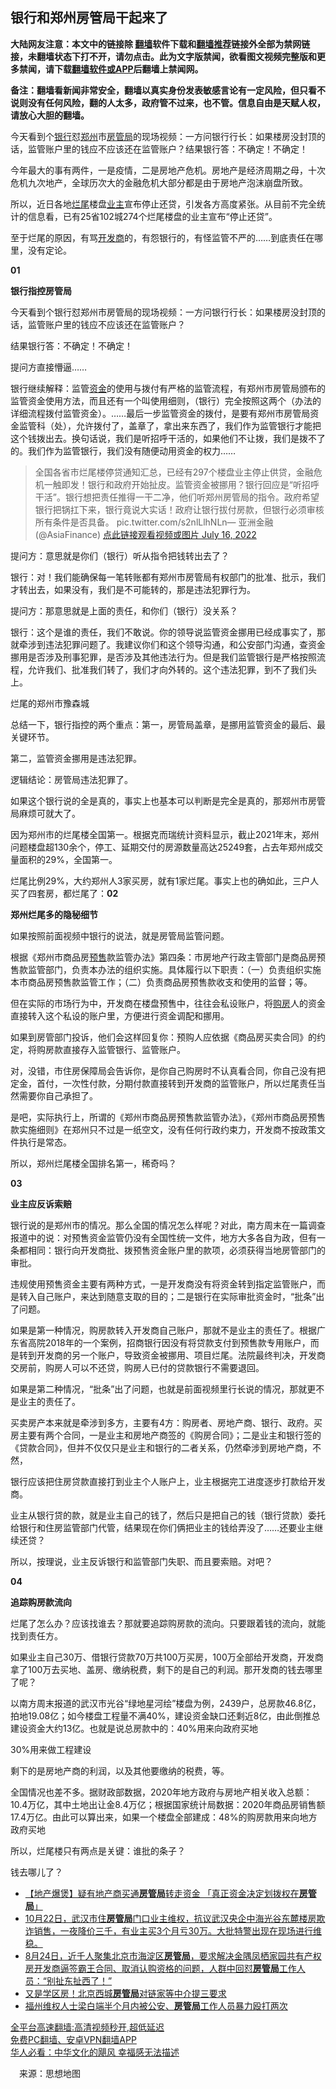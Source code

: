  <!-- 面包屑导航 --> <h2>银行和郑州房管局干起来了</h2> <p class="notice"><b>大陆网友注意：本文中的链接除 <a href="https://github.com/bannedbook/fanqiang" >翻墙</a>软件下载和<a href="https://github.com/killgcd/justmysocks/blob/master/README.md">翻墙推荐</a>链接外全部为禁网链接，未翻墙状态下打不开，请勿点击。此为文字版禁闻，欲看图文视频完整版和更多禁闻，请下载<a href="https://github.com/bannedbook/fanqiang">翻墙软件或APP</a>后翻墙上禁闻网。</p><p>备注：翻墙看新闻非常安全，翻墙以真实身份发表敏感言论有一定风险，但只看不说则没有任何风险，翻的人太多，政府管不过来，也不管。信息自由是天赋人权，请放心大胆的翻墙。</b></p>  <div class="entry"> <p id="summary">今天看到个<a href="https://www.bannedbook.org/bnews/tag/%e9%93%b6%e8%a1%8c/" class="st_tag internal_tag" rel="tag" title="标签 银行 下的日志">银行</a>怼<a href="https://www.bannedbook.org/bnews/tag/%e9%83%91%e5%b7%9e/" class="st_tag internal_tag" rel="tag" title="标签 郑州 下的日志">郑州</a>市<a href="https://www.bannedbook.org/bnews/tag/%E6%88%BF%E7%AE%A1%E5%B1%80/" class="st_tag internal_tag" rel="tag" title="标签 房管局 下的日志">房管局</a>的现场视频：一方问银行行长：如果楼房没封顶的话，监管账户里的钱应不应该还在监管账户？结果银行答：不确定！不确定！</p> <p>今年最大的事有两件，一是疫情，二是房地产危机。房地产是经济周期之母，十次危机九次地产，全球历次大的金融危机大部分都是由于房地产泡沫崩盘所致。</p> <p>所以，近日各地<a href="https://www.bannedbook.org/bnews/tag/%E7%83%82%E5%B0%BE/" class="st_tag internal_tag" rel="tag" title="标签 烂尾 下的日志">烂尾</a>楼盘<a href="https://www.bannedbook.org/bnews/tag/%e4%b8%9a%e4%b8%bb/" class="st_tag internal_tag" rel="tag" title="标签 业主 下的日志">业主</a>宣布停止还贷，引发各方高度紧张。从目前不完全统计的信息看，已有25省102城274个烂尾楼盘的业主宣布“停止还贷”。</p> <p>至于烂尾的原因，有骂<a href="https://www.bannedbook.org/bnews/tag/%e5%bc%80%e5%8f%91%e5%95%86/" class="st_tag internal_tag" rel="tag" title="标签 开发商 下的日志">开发商</a>的，有怨银行的，有怪监管不严的……到底责任在哪里，没有定论。</p> <p><strong>01</strong></p> <p><strong>银行指控房管局</strong></p> <p>今天看到个银行怼郑州市房管局的现场视频：一方问银行行长：如果楼房没封顶的话，监管账户里的钱应不应该还在监管账户？</p> <p>结果银行答：不确定！不确定！</p> <p>提问方直接懵逼……</p> <p>银行继续解释：监管<a href="https://www.bannedbook.org/bnews/tag/%E8%B5%84%E9%87%91/" class="st_tag internal_tag" rel="tag" title="标签 资金 下的日志">资金</a>的使用与拨付有严格的监管流程，有郑州市房管局颁布的监管资金使用方法，而且还有一个叫使用细则，（银行）完全按照这两个（办法的详细流程拨付监管资金）。……最后一步监管资金的拨付，是要有郑州市房管局资金监管科（处），允许拨付了，盖章了，拿出来东西了，我们作为监管银行才能把这个钱拨出去。换句话说，我们是听招呼干活的，如果他们不让拨，我们是拨不了的。我们作为监管银行，我们没有随便动用资金的权力……</p> <blockquote><p>全国各省市烂尾楼停贷通知汇总，已经有297个楼盘业主停止供贷，金融危机一触即发！银行和政府开始扯皮。监管资金被挪用？银行回应是“听招呼干活”。银行想把责任推得一干二净，他们听郑州房管局的指令。政府希望银行把锅扛下来，银行竟说大实话！政府让银行拔付房款，但银行必须审核所有条件是否具备。 pic.twitter.com/s2nlLlhNLn— 亚洲金融 (@AsiaFinance) <a href="https://twitter.com/AsiaFinance/status/1548296460348715010?ref_src=twsrc%5Etfw">点此链接观看视频或图片 July 16, 2022</a></p></blockquote> <p>提问方：意思就是你们（银行）听从指令把钱转出去了？</p> <p>银行：对！我们能确保每一笔转账都有郑州市房管局有权部门的批准、批示，我们才转出去，如果没有，我们是不可能转的，那是违法犯罪行为。</p>  <p>提问方：那意思就是上面的责任，和你们（银行）没关系？</p> <p>银行：这个是谁的责任，我们不敢说。你的领导说监管资金挪用已经成事实了，那就牵涉到违法犯罪问题了。我建议你们和这个领导沟通，和公安部门沟通，查资金挪用是否涉及刑事犯罪，是否涉及其他违法行为。但是我们监管银行是严格按照流程，允许我们、批准我们转了，我们才向外转的。这个违法犯罪，到不了我们头上。</p> <p>烂尾的郑州市豫森城</p> <p>总结一下，银行指控的两个重点：第一，房管局盖章，是挪用监管资金的最后、最关键环节。</p> <p>第二，监管资金挪用是违法犯罪。</p> <p>逻辑结论：房管局违法犯罪了。</p> <p>如果这个银行说的全是真的，事实上也基本可以判断是完全是真的，那郑州市房管局麻烦可就大了。</p> <p>因为郑州市的烂尾楼全国第一。根据克而瑞统计资料显示，截止2021年末，郑州问题楼盘超130余个，停工、延期交付的房源数量高达25249套，占去年郑州成交量面积的29%，全国第一。</p> <p>烂尾比例29%，大约郑州人3家买房，就有1家烂尾。事实上也的确如此，三户人买了四套房，都烂尾了：<strong>02</strong></p> <p><strong>郑州烂尾多的隐秘细节</strong></p> <p>如果按照前面视频中银行的说法，就是房管局监管问题。</p> <p>根据《郑州市商品房<a href="https://www.bannedbook.org/bnews/tag/%E9%A2%84%E5%94%AE/" class="st_tag internal_tag" rel="tag" title="标签 预售 下的日志">预售</a>款监管办法》第四条：市房地产行政主管部门是商品房预售款监管部门，负责本办法的组织实施。具体履行以下职责：（一）负责组织实施本市商品房预售款监管工作；（二）负责商品房预售款收支和使用的监督；等。</p> <p>但在实际的市场行为中，开发商在楼盘预售中，往往会私设账户，将<a href="https://www.bannedbook.org/bnews/tag/%e8%b4%ad%e6%88%bf/" class="st_tag internal_tag" rel="tag" title="标签 购房 下的日志">购房</a>人的资金直接转入这个私设的账户里，方便进行资金调配和挪用。</p>  <p>如果到房管部门投诉，他们会这样回复你：预购人应依据《商品房买卖合同》的约定，将购房款直接存入监管银行、监管账户。</p> <p>对，没错，市住房保障局会告诉你，是你自己购房时不认真看合同，你自己没有把定金，首付，一次性付款，分期付款直接转到开发商的监管账户，所以烂尾责任当然需要你自己承担了。</p> <p>是吧，实际执行上，所谓的《郑州市商品房预售款监管办法》，《郑州市商品房预售款实施细则》在郑州只不过是一纸空文，没有任何行政约束力，开发商不按政策文件执行是常态。</p> <p>所以，郑州烂尾楼全国排名第一，稀奇吗？</p> <p><strong>03</strong></p> <p><strong>业主应反诉索赔</strong></p> <p>银行说的是郑州市的情况。那么全国的情况怎么样呢？对此，南方周末在一篇调查报道中的说：对预售资金监管仍没有全国性统一文件，地方大多各自为政，但有一条都相同：银行向开发商批、拨预售资金账户里的款项，必须获得当地房管部门的审批。</p> <p>违规使用预售资金主要有两种方式，一是开发商没有将资金转到指定监管账户，而是转入自己账户，来达到随意支取的目的；二是银行在实际审批资金时，“批条”出了问题。</p> <p>如果是第一种情况，购房款转入开发商自己账户，那就不是业主的责任了。根据广东省高院2018年的一个案例，招商银行因没有将贷款支付到预售款专用账户，而是转到开发商的另一个账户，导致资金被挪用、项目烂尾。法院最终判决，开发商交房前，购房人可以不还贷，购房人已付的贷款银行不需要退回。</p> <p>如果是第二种情况，“批条”出了问题，也就是前面视频里行长说的情况，那就更不是业主的责任了。</p> <p>买卖房产本来就是牵涉到多方，主要有4方：购房者、房地产商、银行、政府。买房主要有两个合同，一是业主和房地产商签的《购房合同》；二是业主和银行签的《贷款合同》，但并不仅仅只是业主和银行的二者关系，仍然牵涉到房地产商，不然，</p> <p>银行应该把住房贷款直接打到业主个人账户上，业主根据完工进度逐步打款给开发商。</p> <p>业主从银行贷的款，就是业主自己的钱了，然后只是把自己的钱（银行贷款）委托给银行和住房监管部门代管，结果现在你们俩把业主的钱给弄没了……还要业主继续还贷？</p>  <p>所以，按理说，业主反诉银行和监管部门失职、而且要索赔。对吧？</p> <p><strong>04</strong></p> <p><strong>追踪购房款流向</strong></p> <p>烂尾了怎么办？应该找谁去？那就要追踪购房款的流向。只要跟着钱的流向，就能找到责任方。</p> <p>如果业主自己30万、借银行贷款70万共100万买房，100万全部给开发商，开发商拿了100万去买地、盖房、缴纳税费，剩下的是自己的利润。那开发商的钱去哪里了呢？</p> <p>以南方周末报道的武汉市光谷“绿地星河绘”楼盘为例，2439户，总房款46.8亿，拍地19.08亿；如今楼盘工程量不满40%，建设资金缺口还剩近8亿，由此倒推总建设资金大约13亿。也就是说总房款中的：40%用来向政府买地</p> <p>30%用来做工程建设</p> <p>剩下的是房地产商的利润，以及其他要缴纳的税费，等。</p> <p>全国情况也差不多。据财政部数据，2020年地方政府与房地产相关收入总额：10.4万亿，其中土地出让金8.4万亿；根据国家统计局数据：2020年商品房销售额17.4万亿。由此可以算出来，如果一个楼盘全部建成：48%的购房款用来向地方政府买地</p> <p>所以，烂尾楼只有两点是关键：谁批的条子？</p> <p>钱去哪儿了？</p> <div id="taboola-mid-1"></div>  <ul class='op-related-articles' title='相关阅读'> <li><a href='https://www.bannedbook.org/bnews/headline/20220714/1758351.html' target='_blank'>【地产爆煲】疑有地产商买通<b>房管局</b>转走资金 「真正资金决定划拨权在<b>房管局</b>」</a></li> <li><a href='https://www.bannedbook.org/bnews/bannedvideo/20211024/1643044.html' target='_blank'>10月22日，武汉市住<b>房管局</b>门口业主维权，抗议武汉央企中海光谷东麓楼房欺诈销售，一夜降价三千，有业主买3个月亏30万。大批特警出现在现场进行维稳。</a></li> <li><a href='https://www.bannedbook.org/bnews/bannedvideo/20210825/1612854.html' target='_blank'>8月24日，近千人聚集北京市海淀区<b>房管局</b>，要求解决金隅凤栖家园共有产权房开发商逼签霸王合同、取消认购资格的问题，人群中回怼<b>房管局</b>工作人员：“别扯东扯西了！”</a></li> <li><a href='https://www.bannedbook.org/bnews/finance/20210707/1582131.html' target='_blank'>又是学区房！北京西城<b>房管局</b>对链家等中介提三要求</a></li> <li><a href='https://www.bannedbook.org/bnews/weiquan/20210422/1530977.html' target='_blank'>福州维权人士梁白端半个月内被公安&#12289;<b>房管局</b>工作人员暴力殴打两次</a></li> </ul> <p class="texttj"> <a href="https://github.com/bannedbook/fanqiang/wiki/V2ray%E6%9C%BA%E5%9C%BA" target="_blank">全平台高速翻墙:高清视频秒开,超低延迟</a><br/> <a href="https://github.com/bannedbook/fanqiang/wiki/%E7%A6%81%E9%97%BB%E7%BD%91%E5%AE%89%E5%8D%93%E7%BF%BB%E5%A2%99%E6%96%B0%E9%97%BBAPP" target="_blank">免费PC翻墙、安卓VPN翻墙APP</a><br/> <a href="https://www.bannedbook.org/bnews/comments/20220220/1694796.html" target="_blank">华人必看：中华文化的飓风 幸福感无法描述</a> </p><p class="src-info">　来源：思想地图 </p> <a name='sharetosocial'></a>  <div style="margin-bottom:5px;padding-bottom:5px;clear:both"> <div id="archive-pix-1" class="banner-ads"> <!-- AuctionX Display platform tag START --> <div id="27602x728x90x621x_ADSLOT1" clicktrack="%%CLICK_URL_ESC%%"></div>  <!-- AuctionX Display platform tag END --> </div> <div id="archive-pix-2" class="banner-ads"> <!-- AuctionX Display platform tag START --> <div id="27556x300x250x621x_ADSLOT1" clicktrack="%%CLICK_URL_ESC%%" style="margin:0 auto;text-align:center"></div>  <!-- AuctionX Display platform tag END --> </div> </div>  <div id="archive-pix-1" class="banner-ads"> <!-- AuctionX Display platform tag START --> <div id="27603x728x90x621x_ADSLOT1" clicktrack="%%CLICK_URL_ESC%%"></div>  <!-- AuctionX Display platform tag END --> </div> </div><!--END ENTRY--> 